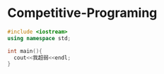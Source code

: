 # Competitive-Programing
```cpp
#include <iostream>
using namespace std;

int main(){
  cout<<我超弱<<endl;
}
```
